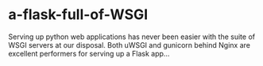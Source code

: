 # a-flask-full-of-WSGI
Serving up python web applications has never been easier with the suite of WSGI servers at our disposal. Both uWSGI and gunicorn behind Nginx are excellent performers for serving up a Flask app…
